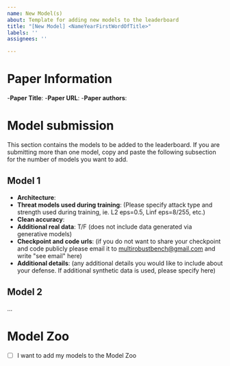 ```yaml
---
name: New Model(s)
about: Template for adding new models to the leaderboard
title: "[New Model] <NameYearFirstWordOfTitle>"
labels: ''
assignees: ''

---
```


# Paper Information

-**Paper Title**:
-**Paper URL**:
-**Paper authors**:

# Model submission
This section contains the models to be added to the leaderboard.  If you are submitting more than one model, copy and paste the following subsection for the number of models you want to add.

## Model 1
- **Architecture**:
- **Threat models used during training**: (Please specify attack type and strength used during training, ie. L2 eps=0.5, Linf eps=8/255, etc.)
- **Clean accuracy**:
- **Additional real data**: T/F (does not include data generated via generative models)
- **Checkpoint and code urls**: (if you do not want to share your checkpoint and code publicly please email it to multirobustbench@gmail.com and write "see email" here)
- **Additional details**: (any additional details you would like to include about your defense.  If additional synthetic data is used, please specify here)

## Model 2
...

# Model Zoo
- [ ] I want to add my models to the Model Zoo
